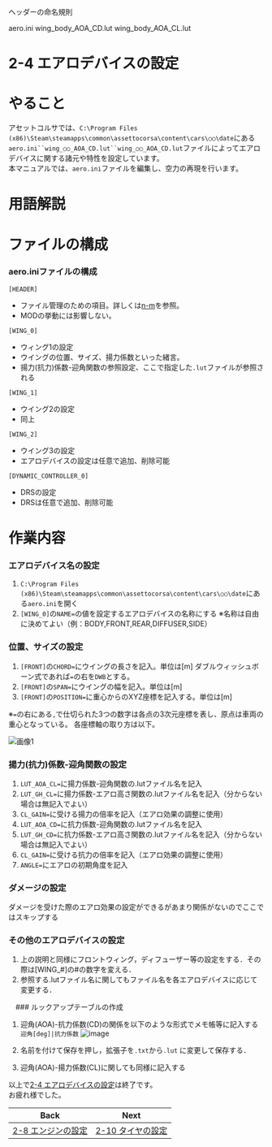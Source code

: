 ヘッダーの命名規則

aero.ini
wing_body_AOA_CD.lut
wing_body_AOA_CL.lut

# **2-4 エアロデバイスの設定**   
# やること
アセットコルサでは、`C:\Program Files (x86)\Steam\steamapps\common\assettocorsa\content\cars\○○\date`にある`aero.ini``wing_○○_AOA_CD.lut``wing_○○_AOA_CD.lut`ファイルによってエアロデバイスに関する諸元や特性を設定しています。  
本マニュアルでは、`aero.ini`ファイルを編集し、空力の再現を行います。  

# 用語解説


# ファイルの構成
### aero.iniファイルの構成
`[HEADER]`  
  + ファイル管理のための項目。詳しくは[n-m]()を参照。  
  + MODの挙動には影響しない。


`[WING_0]`  
  + ウィング1の設定
  + ウイングの位置、サイズ、揚力係数といった緒言。
  + 揚力(抗力)係数-迎角関数の参照設定、ここで指定した`.lut`ファイルが参照される


`[WING_1]`
+ ウイング2の設定
+ 同上

`[WING_2]`
+ ウイング3の設定
+ エアロデバイスの設定は任意で追加、削除可能


`[DYNAMIC_CONTROLLER_0]`  
  + DRSの設定  
  + DRSは任意で追加、削除可能


# 作業内容
### エアロデバイス名の設定
1. `C:\Program Files (x86)\Steam\steamapps\common\assettocorsa\content\cars\○○\date`にある`aero.ini`を開く　　
2. `[WING_0]`の`NAME=`の値を設定するエアロデバイスの名称にする
※名称は自由に決めてよい（例：BODY,FRONT,REAR,DIFFUSER,SIDE）


### 位置、サイズの設定
1. `[FRONT]`の`CHORD=`にウイングの長さを記入。単位は[m]   ダブルウィッシュボーン式であれば`=`の右を`DWB`とする。
2. `[FRONT]`の`SPAN=`にウイングの幅を記入。単位は[m]
3. `[FRONT]`の`POSITION=`に重心からのXYZ座標を記入する。単位は[m]


※`=`の右にある`,`で仕切られた3つの数字は各点の3次元座標を表し、原点は車両の重心となっている。 各座標軸の取り方は以下。  

![画像1](https://user-images.githubusercontent.com/81402033/139570569-d20e07e0-2ab6-48bd-8e9f-923325dc55f7.png)

  ### 揚力(抗力)係数-迎角関数の設定
1. `LUT_AOA_CL=`に揚力係数-迎角関数の.lutファイル名を記入
2. `LUT_GH_CL=`に揚力係数-エアロ高さ関数の.lutファイル名を記入（分からない場合は無記入でよい）
3. `CL_GAIN=`に受ける揚力の倍率を記入（エアロ効果の調整に使用）
4. `LUT_AOA_CD=`に抗力係数-迎角関数の.lutファイル名を記入
5. `LUT_GH_CD=`に抗力係数-エアロ高さ関数の.lutファイル名を記入（分からない場合は無記入でよい）
6. `CL_GAIN=`に受ける抗力の倍率を記入（エアロ効果の調整に使用）
7. `ANGLE=`にエアロの初期角度を記入

  ### ダメージの設定
ダメージを受けた際のエアロ効果の設定ができるがあまり関係がないのでここではスキップする
 
  ### その他のエアロデバイスの設定
1. 上の説明と同様にフロントウィング，ディフューザー等の設定をする．その際は[WING_#]の#の数字を変える．
2. 参照する.lutファイル名に関してもファイル名を各エアロデバイスに応じて変更する．

　### ルックアップテーブルの作成
1. 迎角(AOA)-抗力係数(CD)の関係を以下のような形式でメモ帳等に記入する
 `迎角[deg]|抗力係数`
![image](https://user-images.githubusercontent.com/81402033/139572012-2df879b2-a431-4b92-bafa-36bb8e81d399.png)

2. 名前を付けて保存を押し，拡張子を`.txt`から`.lut` に変更して保存する．
3. 迎角(AOA)-揚力係数(CL)に関しても同様に記入する

 




以上で[2-4 エアロデバイスの設定](https://github.com/JSAE-ARCHIVES/MOD-Tutorial/blob/main/2%E7%AB%A0%20%E8%BB%8A%E4%B8%A1%E8%AB%B8%E5%85%83%E3%81%AE%E8%A8%AD%E5%AE%9A/2-9%20%E3%82%B5%E3%82%B9%E3%83%9A%E3%83%B3%E3%82%B7%E3%83%A7%E3%83%B3%E3%81%AE%E8%A8%AD%E5%AE%9A.md)は終了です。  
お疲れ様でした。  

| Back | Next |
|:---:|:---:|
| [2-8 エンジンの設定](https://github.com/JSAE-ARCHIVES/MOD-Tutorial/blob/main/2%E7%AB%A0%20%E8%BB%8A%E4%B8%A1%E8%AB%B8%E5%85%83%E3%81%AE%E8%A8%AD%E5%AE%9A/2-8%20%E3%82%A8%E3%83%B3%E3%82%B8%E3%83%B3%E3%81%AE%E8%A8%AD%E5%AE%9A.md) | [2-10 タイヤの設定](https://github.com/JSAE-ARCHIVES/MOD-Tutorial/blob/main/2%E7%AB%A0%20%E8%BB%8A%E4%B8%A1%E8%AB%B8%E5%85%83%E3%81%AE%E8%A8%AD%E5%AE%9A/2-10%20%E3%82%BF%E3%82%A4%E3%83%A4%E3%81%AE%E8%A8%AD%E5%AE%9A.md) |


